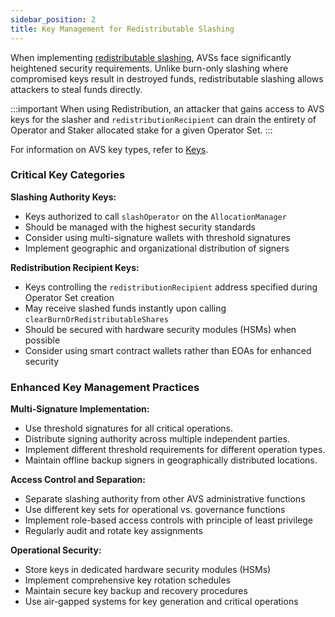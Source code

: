 ```yaml
---
sidebar_position: 2
title: Key Management for Redistributable Slashing
---
```


When implementing [redistributable slashing](slashing-concept-developers.md), AVSs face significantly heightened security requirements. Unlike burn-only slashing where compromised keys result in destroyed funds, redistributable slashing allows attackers to steal funds directly.

:::important
When using Redistribution, an attacker that gains access to AVS keys for the slasher and `redistributionRecipient` can drain
the entirety of Operator and Staker allocated stake for a given Operator Set.
:::

For information on AVS key types, refer to [Keys](../../concepts/keys-and-signatures).

### Critical Key Categories

**Slashing Authority Keys:**
- Keys authorized to call `slashOperator` on the `AllocationManager`
- Should be managed with the highest security standards
- Consider using multi-signature wallets with threshold signatures
- Implement geographic and organizational distribution of signers

**Redistribution Recipient Keys:**
- Keys controlling the `redistributionRecipient` address specified during Operator Set creation
- May receive slashed funds instantly upon calling `clearBurnOrRedistributableShares`
- Should be secured with hardware security modules (HSMs) when possible
- Consider using smart contract wallets rather than EOAs for enhanced security

### Enhanced Key Management Practices

**Multi-Signature Implementation:**
- Use threshold signatures for all critical operations.
- Distribute signing authority across multiple independent parties.
- Implement different threshold requirements for different operation types.
- Maintain offline backup signers in geographically distributed locations.

**Access Control and Separation:**
- Separate slashing authority from other AVS administrative functions
- Use different key sets for operational vs. governance functions
- Implement role-based access controls with principle of least privilege
- Regularly audit and rotate key assignments

**Operational Security:**
- Store keys in dedicated hardware security modules (HSMs)
- Implement comprehensive key rotation schedules
- Maintain secure key backup and recovery procedures
- Use air-gapped systems for key generation and critical operations




